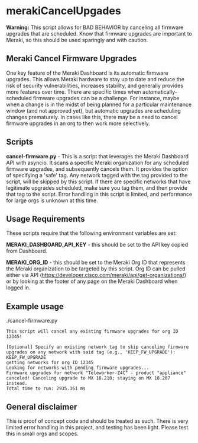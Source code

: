 # merakiCancelUpgades

**Warning:** This script allows for BAD BEHAVIOR by canceling all firmware upgrades that are scheduled. Know that firmware upgrades are important to Meraki, so this should be used sparingly and with caution.

## Meraki Cancel Firmware Upgrades
One key feature of the Meraki Dashboard is its automatic firmware upgrades. This allows Meraki hardware to stay up to date and reduce the risk of security vulnerabilities, increases stability, and generally provides more features over time. There are specific times when automatically-scheduled firmware upgrades can be a challenge. For instance, maybe when a change is in the midst of being planned for a particular maintenance window (and not approved yet), but automatic upgrades are scheduling changes prematurely. In cases like this, there may be a need to cancel firmware upgrades in an org to then work more selectively.

## Scripts

**cancel-firmware.py** - This is a script that leverages the Meraki Dashboard API with asyncio. It scans a specific Meraki organization for any scheduled firmware upgrades, and subsequently cancels them. It provides the option of specifying a 'safe' tag. Any network tagged with the tag provided to the script, will be skipped by this script. If there are specific networks that have legitimate upgrades scheduled, make sure you tag them, and then provide that tag to the script. Error handling in this script is limited, and performance for large orgs is unknown at this time.

## Usage Requirements
These scripts require that the following environment variables are set:

**MERAKI_DASHBOARD_API_KEY** - this should be set to the API key copied from Dashboard.

**MERAKI_ORG_ID** - this should be set to the Meraki Org ID that represents the Meraki organization to be targeted by this script. Org ID can be pulled either via API (https://developer.cisco.com/meraki/api/get-organizations/) or by looking at the footer of any page on the Meraki Dashboard when logged in.

## Example usage
./cancel-firmware.py

```
This script will cancel any existing firmware upgrades for org ID 12345!

[Optional] Specify an existing network tag to skip canceling firmware upgrades on any network with said tag (e.g., 'KEEP_FW_UPGRADE'): KEEP_FW_UPGRADE
getting networks for org ID 12345
Looking for networks with pending firmware upgrades...
Firmware upgrades for network "Teleworker-Z4C" - product "appliance" canceled! Canceling upgrade to MX 18.210; staying on MX 18.207 instead.
Total time to run: 2935.361 ms
```

## General disclaimer
This is proof of concept code and should be treated as such. There is very limited error handling in this project, and testing has been light. Please test this in small orgs and scopes.
